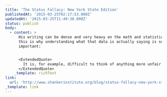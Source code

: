 ```yaml
---
title: 'The Status Fallacy: New York State Edition'
publishedAt: '2015-03-25T02:17:53.000Z'
updatedAt: '2015-03-25T11:49:38.000Z'
status: publish
body:
  - content: >
      His writing can be dense and very heavy on the math and statistics, but
      this is why understanding what that data is actually saying is so
      important:


      <ExtendedQuote>
        It is, for example, difficult to think of anything more unfair and destructive than closing schools, or even just labeling them as “failing,” when they are actually effective in serving the most disadvantaged student populations. But that’s exactly what’s happening in New York, and in a very high-profile manner, due in large part to misunderstanding of basic concepts of data interpretation and causal inference
      </ExtendedQuote>
    _template: richText
link:
  url: 'http://www.shankerinstitute.org/blog/status-fallacy-new-york-state-edition'
_template: link
---
```


